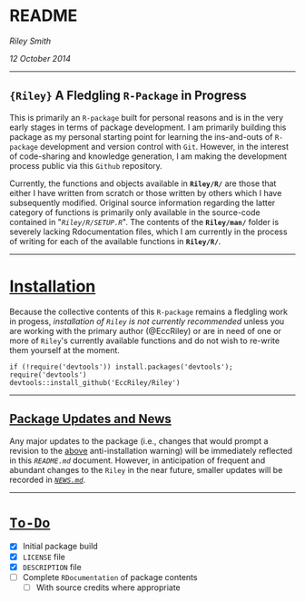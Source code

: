 # README

_Riley Smith_

_12 October 2014_

-----

## `{Riley}` A Fledgling `R-Package` in Progress

This is primarily an `R-package` built for personal reasons and is in the very early stages in terms of package development. I am primarily building this package as my personal starting point for learning the ins-and-outs of `R-package` development and version control with `Git`. However, in the interest of code-sharing and knowledge generation, I am making the development process public via this `Github` repository.

Currently, the functions and objects available in **`Riley/R/`** are those that either I have written from scratch or those written by others which I have subsequently modified. Original source information regarding the latter category of functions is primarily only available in the source-code contained in "_`Riley/R/SETUP.R`_". The contents of the **`Riley/man/`** folder is severely lacking Rdocumentation files, which I am currently in the process of writing for each of the available functions in **`Riley/R/`**. 

-----

# [Installation](#install)

Because the collective contents of this `R-package` remains a fledgling work in progess, _installation of `Riley` is not currently recommended_ unless you are working with the primary author (@EccRiley) or are in need of one or more of `Riley`'s currently available functions and do not wish to re-write them yourself at the moment. 

```{r eval=FALSE}
if (!require('devtools')) install.packages('devtools'); require('devtools')
devtools::install_github('EccRiley/Riley')
```

-----

## [Package Updates and News](#updates)

Any major updates to the package (i.e., changes that would prompt a revision to the [above](#install) anti-installation warning) will be immediately reflected in this _`README.md`_ document. However, in anticipation of frequent and abundant changes to the `Riley` in the near future, smaller updates will be recorded in [_`NEWS.md`_](NEWS.md).


-----

# [`To-Do`](#todo)

- [x] Initial package build
- [x] `LICENSE` file
- [x] `DESCRIPTION` file
- [ ] Complete `RDocumentation` of package contents
    - [ ] With source credits where appropriate

